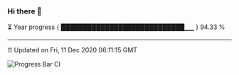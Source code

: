 ### Hi there 👋

⏳ Year progress { ████████████████████████████▁▁ } 94.33 %

---

⏰ Updated on Fri, 11 Dec 2020 06:11:15 GMT

![Progress Bar CI](https://github.com/liununu/liununu/workflows/Progress%20Bar%20CI/badge.svg)
